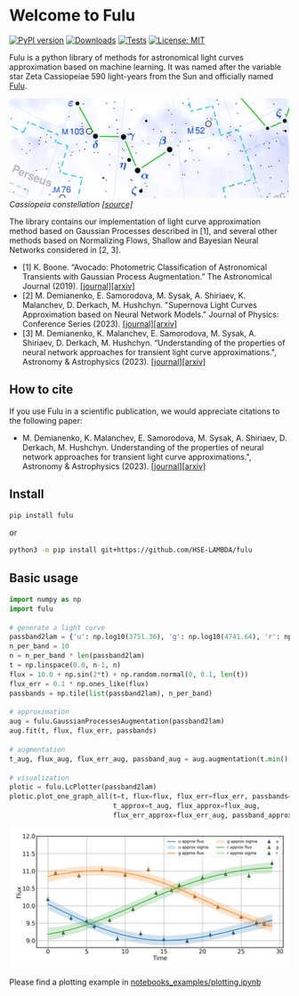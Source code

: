 # Welcome to Fulu

[![PyPI version](https://badge.fury.io/py/fulu.svg)](https://badge.fury.io/py/fulu)
[![Downloads](https://pepy.tech/badge/fulu)](https://pepy.tech/project/fulu)
[![Tests](https://github.com/HSE-LAMBDA/fulu/actions/workflows/tests.yml/badge.svg)](https://github.com/HSE-LAMBDA/fulu/actions/workflows/tests.yml)
[![License: MIT](https://img.shields.io/badge/License-MIT-yellow.svg)](https://opensource.org/licenses/MIT)

Fulu is a python library of methods for astronomical light curves approximation based on machine learning. It was named after the variable star Zeta Cassiopeiae 590 light-years from the Sun and officially named [Fulu](https://simbad.cds.unistra.fr/simbad/sim-id?Ident=HR153).


![](https://raw.githubusercontent.com/HSE-LAMBDA/fulu/master/images/cas.png)
_Cassiopeia constellation [[source]](https://en.wikipedia.org/wiki/File:Cassiopeia_constellation_map.svg)_

The library contains our implementation of light curve approximation method based on Gaussian Processes described in [1], and several other methods based on Normalizing Flows, Shallow and Bayesian Neural Networks considered in [2, 3].

- [1] K. Boone.  “Avocado: Photometric Classification of Astronomical Transients with Gaussian Process Augmentation.” The Astronomical Journal (2019). [[journal]](https://doi.org/10.3847/1538-3881/ab5182)[[arxiv]](https://doi.org/10.48550/arXiv.1907.04690)
- [2] M. Demianenko, E. Samorodova, M. Sysak, A. Shiriaev, K. Malanchev, D. Derkach, M. Hushchyn. "Supernova Light Curves Approximation based on Neural Network Models." Journal of Physics: Conference Series (2023). [[journal]](https://doi.org/10.1088/1742-6596/2438/1/012128)[[arxiv]](https://doi.org/10.48550/arXiv.2206.13306)
- [3] M. Demianenko, K. Malanchev, E. Samorodova, M. Sysak, A. Shiriaev, D. Derkach, M. Hushchyn. “Understanding of the properties of neural network approaches for transient light curve approximations.", Astronomy & Astrophysics (2023). [[journal]](https://doi.org/10.1051/0004-6361/202245189)[[arxiv]](https://doi.org/10.48550/arXiv.2209.07542)

## How to cite
If you use Fulu in a scientific publication, we would appreciate citations to the following paper:

- M. Demianenko, K. Malanchev, E. Samorodova, M. Sysak, A. Shiriaev, D. Derkach, M. Hushchyn. Understanding of the properties of neural network approaches for transient light curve approximations.", Astronomy & Astrophysics (2023). [[journal]](https://doi.org/10.1051/0004-6361/202245189)[[arxiv]](https://doi.org/10.48550/arXiv.2209.07542)



## Install

```sh
pip install fulu
```
or

```sh
python3 -m pip install git+https://github.com/HSE-LAMBDA/fulu
```

## Basic usage

```python
import numpy as np
import fulu

# generate a light curve
passband2lam = {'u': np.log10(3751.36), 'g': np.log10(4741.64), 'r': np.log10(6173.23)}
n_per_band = 10
n = n_per_band * len(passband2lam)
t = np.linspace(0.0, n-1, n)
flux = 10.0 + np.sin(2*t) + np.random.normal(0, 0.1, len(t))
flux_err = 0.1 * np.ones_like(flux)
passbands = np.tile(list(passband2lam), n_per_band)

# approximation
aug = fulu.GaussianProcessesAugmentation(passband2lam)
aug.fit(t, flux, flux_err, passbands)

# augmentation
t_aug, flux_aug, flux_err_aug, passband_aug = aug.augmentation(t.min(), t.max(), 100)

# visualization
plotic = fulu.LcPlotter(passband2lam)
plotic.plot_one_graph_all(t=t, flux=flux, flux_err=flux_err, passbands=passbands,
                          t_approx=t_aug, flux_approx=flux_aug,
                          flux_err_approx=flux_err_aug, passband_approx=passband_aug)
```
![](https://raw.githubusercontent.com/HSE-LAMBDA/fulu/master/images/ex.png)

Please find a plotting example in [notebooks_examples/plotting.ipynb](notebooks_examples/plotting.ipynb)
